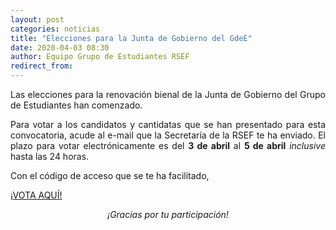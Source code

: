 ```yaml
---
layout: post
categories: noticias
title: "Elecciones para la Junta de Gobierno del GdeE"
date: 2020-04-03 08:30
author: Equipo Grupo de Estudiantes RSEF
redirect_from:
---
```


<p style="text-align: justify">
  Las elecciones para la renovación bienal de la Junta de Gobierno del Grupo de Estudiantes han comenzado.
</p>

<p style="text-align: justify">
  Para votar a los candidatos y cantidatas que se han presentado para esta convocatoria, acude al e-mail que la Secretaría de la RSEF te ha enviado. El plazo para votar electrónicamente es del <b>3 de abril</b> al <b>5 de abril</b> <i>inclusive</i> hasta las 24 horas.
</p>

<p style="text-align: justify">
  Con el código de acceso que se te ha facilitado,
</p>

<div class="row center">
  <a href="https://rsef.es/votaciones/" id="iaps-button" class="btn-large waves-effect waves-light">¡VOTA AQUÍ!</a>
</div>

<p style="text-align: center">
  <i>¡Gracias por tu participación!</i>
</p>
